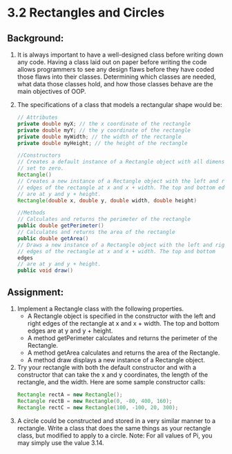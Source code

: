 # 3.2 Rectangles and Circles

## Background:
1. It is always important to have a well-designed class before writing down any code. Having a
class laid out on paper before writing the code allows programmers to see any design flaws
before they have coded those flaws into their classes. Determining which classes are needed,
what data those classes hold, and how those classes behave are the main objectives of OOP.
2. The specifications of a class that models a rectangular shape would be:

    ```java
    // Attributes
    private double myX; // the x coordinate of the rectangle
    private double myY; // the y coordinate of the rectangle
    private double myWidth; // the width of the rectangle
    private double myHeight; // the height of the rectangle

    //Constructors
    // Creates a default instance of a Rectangle object with all dimensions
    // set to zero.
    Rectangle()
    // Creates a new instance of a Rectangle object with the left and right
    // edges of the rectangle at x and x + width. The top and bottom edges
    // are at y and y + height.
    Rectangle(double x, double y, double width, double height)

    //Methods
    // Calculates and returns the perimeter of the rectangle
    public double getPerimeter()
    // Calculates and returns the area of the rectangle
    public double getArea()
    // Draws a new instance of a Rectangle object with the left and right
    // edges of the rectangle at x and x + width. The top and bottom
    edges
    // are at y and y + height.
    public void draw()
    ```

## Assignment:
1. Implement a Rectangle class with the following properties.
    - A Rectangle object is specified in the constructor with the left and right edges of the
    rectangle at x and x + width. The top and bottom edges are at y and y + height.
    - A method getPerimeter calculates and returns the perimeter of the Rectangle.
    - A method getArea calculates and returns the area of the Rectangle.
    - A method draw displays a new instance of a Rectangle object. 
2. Try your rectangle with both the default constructor and with a constructor that can take the x
and y coordinates, the length of the rectangle, and the width. Here are some sample constructor
calls:
    ```java
    Rectangle rectA = new Rectangle();
    Rectangle rectB = new Rectangle(0, -80, 400, 160);
    Rectangle rectC = new Rectangle(100, -100, 20, 300);
    ```
3. A circle could be constructed and stored in a very similar manner to a rectangle. Write a class that does the same things as your rectangle class, but modified to apply to a circle. Note: For all values of Pi, you may simply use the value 3.14. 